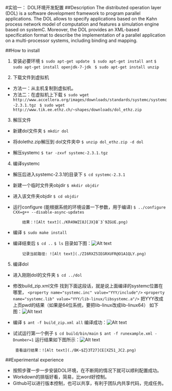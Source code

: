 #实验一： DOL环境开发配置
##Description
The distributed operation layer (DOL) is a software development framework to program parallel applications. The DOL allows to specify applications based on the Kahn process network model of computation and features a simulation engine based on systemC. Moreover, the DOL provides an XML-based specification format to describe the implementation of a parallel application on a multi-processor systems, including binding and mapping.

##How to install
1. 安装必要环境
`$ sudo apt-get update`
` $ sudo apt-get install ant`
`$ sudo apt-get install openjdk-7-jdk`
` $ sudo apt-get install unzip`

2. 下载文件到虚拟机
- 方法一：从主机复制到虚拟机。
- 方法二：在虚拟机上下载
 `$ sudo wget http://www.accellera.org/images/downloads/standards/systemc/systemc-2.3.1.tgz`
` $ sudo wget http://www.tik.ee.ethz.ch/~shapes/downloads/dol_ethz.zip`

3. 解压文件
- 新建dol文件夹
  `$ mkdir dol`

- 将dolethz.zip解压到 dol文件夹中
  `$ unzip dol_ethz.zip -d dol`

- 解压systemc
  `$ tar -zxvf systemc-2.3.1.tgz`

4. 编译systemc
- 解压后进入systemc-2.3.1的目录下
  `$ cd systemc-2.3.1`
 
- 新建一个临时文件夹objdir
 `$ mkdir objdir`

- 进入该文件夹objdir
 `$ cd objdir`

- 运行configure (能根据系统的环境设置一下参数，用于编译)
 `$ ../configure CXX=g++ --disable-async-updates`

          结果：![Alt text](./KR49WZ[8J[JX}B`3`9ZGUE.png)


          
- 编译
 `$ sudo make install`

- 编译结束后
`$ cd ..`
  `$ ls`
目录如下图：![Alt text](./R4KGY1XP}6WF7E88YZB04S.png)


          记录当前路径: ![Alt text](./ZI6RXZ5IEGRXUFR@O1A1QLY.png)




5. 编译dol
- 进入刚刚dol的文件夹
`$ cd ../dol`
- 修改build_zip.xml文件
找到下面这段话，就是说上面编译的systemc位置在哪里，
`<property name="systemc.inc" value="YYY/include"/>`
`<property name="systemc.lib" value="YYY/lib-linux/libsystemc.a"/>`
把YYY改成上页pwd的结果（如果是64位系统，要把lib-linux改成lib-linux64）
如下图：![Alt text](./KJ0VGM82E`Y{70{JQHRSY.png)

- 编译
`$ ant -f build_zip.xml all`
编译成功：![Alt text](./KXWK@SU@MGT9E6RYCRS7J.png)

- 试试运行第一个例子
`$ cd build/bin/main`
`$ ant -f runexample.xml -Dnumber=1`
运行结果如下图所示：![Alt text](./NGWX9SV3{UBD74_T9G_MERG.png)

       查看运行结果：![Alt text](./BK~$Z}3T27]CE[XZ51_JC2.png)

##Experimental experience
-  按照步骤一步一步安装DOL环境，在不断网的情况下就可以顺利配置成功。
- Workdown的排版好看，简易，比word好控制。
- Github可以进行版本控制，也可以共享，有利于团队内共享代码，完成任务。


